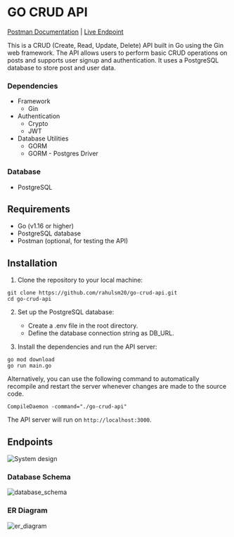 # GO CRUD API 
[Postman Documentation](https://documenter.getpostman.com/view/22495929/2s9Xxtwue7)  | 
[Live Endpoint](https://gocrudapi.onrender.com/)  

This is a CRUD (Create, Read, Update, Delete) API built in Go using the Gin web framework. The API allows users to perform basic CRUD operations on posts and supports user signup and authentication. It uses a PostgreSQL database to store post and user data.
### Dependencies
* Framework
    * Gin 
* Authentication
  * Crypto
  * JWT
* Database Utilities
  * GORM 
  * GORM - Postgres Driver
  
### Database
* PostgreSQL

## Requirements

- Go (v1.16 or higher)
- PostgreSQL database
- Postman (optional, for testing the API)

## Installation

1. Clone the repository to your local machine:

```
git clone https://github.com/rahulsm20/go-crud-api.git
cd go-crud-api
```

2. Set up the PostgreSQL database:
   - Create a .env file in the root directory.
   - Define the database connection string as DB_URL.

3. Install the dependencies and run the API server:

```
go mod download
go run main.go
```
Alternatively, you can use the following command to automatically recompile and restart the server whenever changes are made to the source code.

```
CompileDaemon -command="./go-crud-api"
```

The API server will run on `http://localhost:3000`.

## Endpoints

![System design](https://github.com/rahulsm20/go-crud-api/assets/77540672/dc1d077d-2117-414b-aeef-34708af830cc)

### Database Schema
![database_schema](https://github.com/rahulsm20/go-crud-api/assets/77540672/51b0da0a-6dc6-4f19-8467-adcf6c1d56f5)


### ER Diagram
![er_diagram](https://github.com/rahulsm20/go-crud-api/assets/77540672/d3d30618-6582-414e-977f-85b895309f7b)

